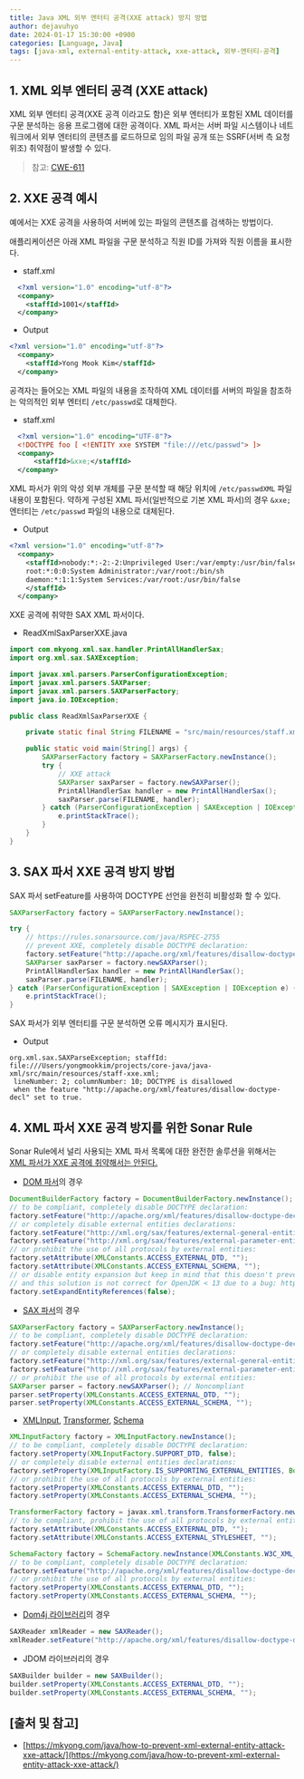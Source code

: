```yaml
---
title: Java XML 외부 엔터티 공격(XXE attack) 방지 방법
author: dejavuhyo
date: 2024-01-17 15:30:00 +0900
categories: [Language, Java]
tags: [java-xml, external-entity-attack, xxe-attack, 외부-엔터티-공격]
---
```


## 1. XML 외부 엔터티 공격 (XXE attack)
XML 외부 엔터티 공격(XXE 공격 이라고도 함)은 외부 엔터티가 포함된 XML 데이터를 구문 분석하는 응용 프로그램에 대한 공격이다. XML 파서는 서버 파일 시스템이나 네트워크에서 외부 엔터티의 콘텐츠를 로드하므로 임의 파일 공개 또는 SSRF(서버 측 요청 위조) 취약점이 발생할 수 있다.

> 참고: [CWE-611](https://cwe.mitre.org/data/definitions/611.html)

## 2. XXE 공격 예시
예에서는 XXE 공격을 사용하여 서버에 있는 파일의 콘텐츠를 검색하는 방법이다.

애플리케이션은 아래 XML 파일을 구문 분석하고 직원 ID를 가져와 직원 이름을 표시한다.

* staff.xml

```xml
  <?xml version="1.0" encoding="utf-8"?>
  <company>
    <staffId>1001</staffId>
  </company>
```

* Output

```xml
<?xml version="1.0" encoding="utf-8"?>
  <company>
    <staffId>Yong Mook Kim</staffId>
  </company>
```

공격자는 들어오는 XML 파일의 내용을 조작하여 XML 데이터를 서버의 파일을 참조하는 악의적인 외부 엔터티 `/etc/passwd`로 대체한다.

* staff.xml

```xml
  <?xml version="1.0" encoding="UTF-8"?>
  <!DOCTYPE foo [ <!ENTITY xxe SYSTEM "file:///etc/passwd"> ]>
  <company>
      <staffId>&xxe;</staffId>
  </company>
```

XML 파서가 위의 악성 외부 개체를 구문 분석할 때 해당 위치에 `/etc/passwdXML` 파일 내용이 포함된다. 약하게 구성된 XML 파서(일반적으로 기본 XML 파서)의 경우 `&xxe;`엔터티는 `/etc/passwd` 파일의 내용으로 대체된다.

* Output

```xml
<?xml version="1.0" encoding="utf-8"?>
  <company>
    <staffId>nobody:*:-2:-2:Unprivileged User:/var/empty:/usr/bin/false
    root:*:0:0:System Administrator:/var/root:/bin/sh
    daemon:*:1:1:System Services:/var/root:/usr/bin/false
    </staffId>
  </company>
```

XXE 공격에 취약한 SAX XML 파서이다.

* ReadXmlSaxParserXXE.java

```java
import com.mkyong.xml.sax.handler.PrintAllHandlerSax;
import org.xml.sax.SAXException;

import javax.xml.parsers.ParserConfigurationException;
import javax.xml.parsers.SAXParser;
import javax.xml.parsers.SAXParserFactory;
import java.io.IOException;

public class ReadXmlSaxParserXXE {

    private static final String FILENAME = "src/main/resources/staff.xml";

    public static void main(String[] args) {
        SAXParserFactory factory = SAXParserFactory.newInstance();
        try {
            // XXE attack
            SAXParser saxParser = factory.newSAXParser();
            PrintAllHandlerSax handler = new PrintAllHandlerSax();
            saxParser.parse(FILENAME, handler);
        } catch (ParserConfigurationException | SAXException | IOException e) {
            e.printStackTrace();
        }
    }
}
```

## 3. SAX 파서 XXE 공격 방지 방법
SAX 파서 setFeature를 사용하여 DOCTYPE 선언을 완전히 비활성화 할 수 있다.

```java
SAXParserFactory factory = SAXParserFactory.newInstance();

try {
    // https://rules.sonarsource.com/java/RSPEC-2755
    // prevent XXE, completely disable DOCTYPE declaration:
    factory.setFeature("http://apache.org/xml/features/disallow-doctype-decl", true);
    SAXParser saxParser = factory.newSAXParser();
    PrintAllHandlerSax handler = new PrintAllHandlerSax();
    saxParser.parse(FILENAME, handler);
} catch (ParserConfigurationException | SAXException | IOException e) {
    e.printStackTrace();
}
```

SAX 파서가 외부 엔터티를 구문 분석하면 오류 메시지가 표시된다.

* Output

```text
org.xml.sax.SAXParseException; staffId: file:///Users/yongmookkim/projects/core-java/java-xml/src/main/resources/staff-xxe.xml;
 lineNumber: 2; columnNumber: 10; DOCTYPE is disallowed
 when the feature "http://apache.org/xml/features/disallow-doctype-decl" set to true.
```

## 4. XML 파서 XXE 공격 방지를 위한 Sonar Rule
Sonar Rule에서 널리 사용되는 XML 파서 목록에 대한 완전한 솔루션을 위해서는 [XML 파서가 XXE 공격에 취약해서는 안된다.](https://rules.sonarsource.com/java/RSPEC-2755/)

* [DOM 파서](https://docs.oracle.com/en/java/javase/17/docs/api/java.xml/javax/xml/parsers/DocumentBuilderFactory.html)의 경우

```java
DocumentBuilderFactory factory = DocumentBuilderFactory.newInstance();
// to be compliant, completely disable DOCTYPE declaration:
factory.setFeature("http://apache.org/xml/features/disallow-doctype-decl", true);
// or completely disable external entities declarations:
factory.setFeature("http://xml.org/sax/features/external-general-entities", false);
factory.setFeature("http://xml.org/sax/features/external-parameter-entities", false);
// or prohibit the use of all protocols by external entities:
factory.setAttribute(XMLConstants.ACCESS_EXTERNAL_DTD, "");
factory.setAttribute(XMLConstants.ACCESS_EXTERNAL_SCHEMA, "");
// or disable entity expansion but keep in mind that this doesn't prevent fetching external entities
// and this solution is not correct for OpenJDK < 13 due to a bug: https://bugs.openjdk.java.net/browse/JDK-8206132
factory.setExpandEntityReferences(false);
```

* [SAX 파서](https://docs.oracle.com/en/java/javase/17/docs/api/java.xml/javax/xml/parsers/SAXParserFactory.html)의 경우

```java
SAXParserFactory factory = SAXParserFactory.newInstance();
// to be compliant, completely disable DOCTYPE declaration:
factory.setFeature("http://apache.org/xml/features/disallow-doctype-decl", true);
// or completely disable external entities declarations:
factory.setFeature("http://xml.org/sax/features/external-general-entities", false);
factory.setFeature("http://xml.org/sax/features/external-parameter-entities", false);
// or prohibit the use of all protocols by external entities:
SAXParser parser = factory.newSAXParser(); // Noncompliant
parser.setProperty(XMLConstants.ACCESS_EXTERNAL_DTD, "");
parser.setProperty(XMLConstants.ACCESS_EXTERNAL_SCHEMA, "");
```

* [XMLInput](https://docs.oracle.com/en/java/javase/17/docs/api/java.xml/javax/xml/stream/XMLInputFactory.html), [Transformer](https://docs.oracle.com/en/java/javase/17/docs/api/java.xml/javax/xml/transform/TransformerFactory.html), [Schema](https://docs.oracle.com/en/java/javase/17/docs/api/java.xml/javax/xml/validation/SchemaFactory.html)

```java
XMLInputFactory factory = XMLInputFactory.newInstance();
// to be compliant, completely disable DOCTYPE declaration:
factory.setProperty(XMLInputFactory.SUPPORT_DTD, false);
// or completely disable external entities declarations:
factory.setProperty(XMLInputFactory.IS_SUPPORTING_EXTERNAL_ENTITIES, Boolean.FALSE);
// or prohibit the use of all protocols by external entities:
factory.setProperty(XMLConstants.ACCESS_EXTERNAL_DTD, "");
factory.setProperty(XMLConstants.ACCESS_EXTERNAL_SCHEMA, "");

TransformerFactory factory = javax.xml.transform.TransformerFactory.newInstance();
// to be compliant, prohibit the use of all protocols by external entities:
factory.setAttribute(XMLConstants.ACCESS_EXTERNAL_DTD, "");
factory.setAttribute(XMLConstants.ACCESS_EXTERNAL_STYLESHEET, "");

SchemaFactory factory = SchemaFactory.newInstance(XMLConstants.W3C_XML_SCHEMA_NS_URI);
// to be compliant, completely disable DOCTYPE declaration:
factory.setFeature("http://apache.org/xml/features/disallow-doctype-decl", true);
// or prohibit the use of all protocols by external entities:
factory.setProperty(XMLConstants.ACCESS_EXTERNAL_DTD, "");
factory.setProperty(XMLConstants.ACCESS_EXTERNAL_SCHEMA, "");
```

* [Dom4j 라이브러리](https://dom4j.github.io/)의 경우

```java
SAXReader xmlReader = new SAXReader();
xmlReader.setFeature("http://apache.org/xml/features/disallow-doctype-decl", true);
```

* JDOM 라이브러리의 경우

```java
SAXBuilder builder = new SAXBuilder();
builder.setProperty(XMLConstants.ACCESS_EXTERNAL_DTD, "");
builder.setProperty(XMLConstants.ACCESS_EXTERNAL_SCHEMA, "");
```

## [출처 및 참고]
* [https://mkyong.com/java/how-to-prevent-xml-external-entity-attack-xxe-attack/](https://mkyong.com/java/how-to-prevent-xml-external-entity-attack-xxe-attack/)
